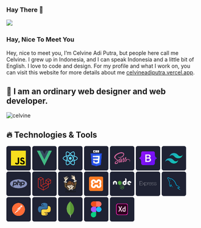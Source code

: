 ### Hay There :wave:

![](https://visitor-badge.glitch.me/badge?page_id=celvineadiputra-dev.celvineadiputra-dev)

### Hay, Nice To Meet You
Hey, nice to meet you, I’m Celvine Adi Putra, but people here call me Celvine. I grew up in Indonesia, and I can speak Indonesia and a little bit of English. I love to code and design. For my profile and what I work on, you can visit this website for more details about me  <a href="https://celvineadiputra.vercel.app/">celvineadiputra.vercel.app</a>.
## :footprints: I am an ordinary web designer and web developer.

<img src="https://github-readme-stats.vercel.app/api?username=celvineadiputra-dev&show_icons=true&theme=radical" alt="celvine" />

## 🔥 Technologies & Tools

<div>
  <img src="images/JS.svg" width="64px" height="64px" alt="JavaScript"/>
  <img src="images/Vue.svg" width="64px" height="64px" alt="VueJs"/>
  <img src="images/React.svg" width="64px" height="64px" alt="ReactJs"/>
  <img src="images/Css.svg" width="64px" height="64px" alt="Css"/>
  <img src="images/Sass.svg" width="64px" height="64px" alt="Sass"/>
  <img src="images/Bootstrap.svg" width="64px" height="64px" alt="Bootrap"/>
  <img src="images/Tailwindcss.svg" width="64px" height="64px" alt="TailwindCss"/>
  <img src="images/Php.svg" width="64px" height="64px" alt="PHP"/>
  <img src="images/Laravel.svg" width="64px" height="64px" alt="Laravel"/>
  <img src="images/Composer.svg" width="64px" height="64px" alt="Composer"/>
  <img src="images/Xampp.svg" width="64px" height="64px" alt="xampp"/>
  <img src="images/Node.svg" width="64px" height="64px" alt="NodeJs"/>
  <img src="images/Express.svg" width="64px" height="64px" alt="ExpressJs"/>
  <img src="images/Mysql.svg" width="64px" height="64px" alt="Mysql"/>
  <img src="images/Postman.svg" width="64px" height="64px" alt="MongoDb"/>
  <img src="images/Python.svg" width="64px" height="64px" alt="Python"/>
  <img src="images/Mongo.svg" width="64px" height="64px" alt="MongoDb"/>
  <img src="images/Figma.svg" width="64px" height="64px" alt="MongoDb"/>
  <img src="images/XD.svg" width="64px" height="64px" alt="MongoDb"/>
</div>
